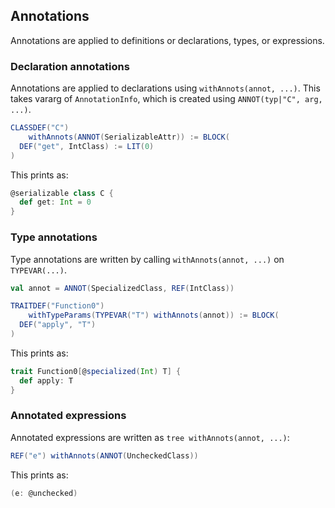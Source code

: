 Annotations
-----------

Annotations are applied to definitions or declarations, types, or expressions.

### Declaration annotations

Annotations are applied to declarations using `withAnnots(annot, ...)`. This takes vararg of `AnnotationInfo`, which is created using `ANNOT(typ|"C", arg, ...)`.

```scala
CLASSDEF("C")
    withAnnots(ANNOT(SerializableAttr)) := BLOCK(
  DEF("get", IntClass) := LIT(0)
)
```

This prints as:

```scala
@serializable class C {
  def get: Int = 0
}
```

### Type annotations

Type annotations are written by calling `withAnnots(annot, ...)` on `TYPEVAR(...)`.

```scala
val annot = ANNOT(SpecializedClass, REF(IntClass))

TRAITDEF("Function0")
    withTypeParams(TYPEVAR("T") withAnnots(annot)) := BLOCK(
  DEF("apply", "T")
)
```

This prints as:

```scala
trait Function0[@specialized(Int) T] {
  def apply: T
}
```

### Annotated expressions

Annotated expressions are written as `tree withAnnots(annot, ...)`:

```scala
REF("e") withAnnots(ANNOT(UncheckedClass))
```

This prints as:

```scala
(e: @unchecked)
```
